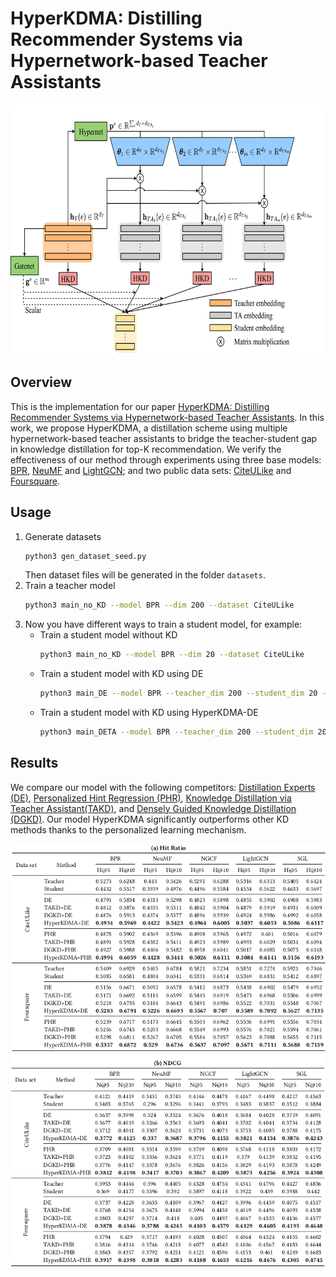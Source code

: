 # HyperKDMA: Distilling Recommender Systems via Hypernetwork-based Teacher Assistants
<div align="center">
<img src="figures/HyperKDMA.png" height=400"/>
</div>

## Overview
This is the implementation for our paper [HyperKDMA: Distilling Recommender Systems via Hypernetwork-based Teacher Assistants](HyperKDMA.pdf). In this work, we propose HyperKDMA, a distillation scheme using multiple hypernetwork-based teacher assistants to bridge the teacher-student gap in knowledge distillation for top-K recommendation. We verify the effectiveness of our method through experiments using three base models: [BPR](https://dl.acm.org/doi/10.5555/1795114.1795167), [NeuMF](https://doi.org/10.1145/3038912.3052569) and [LightGCN](https://doi.org/10.1145/3397271.3401063); and two public data sets: [CiteULike](https://https://github.com/js05212/citeulike-t) and [Foursquare](https://https://sites.google.com/site/yangdingqi/home/foursquare-dataset).

## Usage
1. Generate datasets
   ```sh
   python3 gen_dataset_seed.py
   ```
   Then dataset files will be generated in the folder `datasets`.
2. Train a teacher model
   ```sh
   python3 main_no_KD --model BPR --dim 200 --dataset CiteULike 
   ```
3. Now you have different ways to train a student model, for example:
   * Train a student model without KD
      ```sh
      python3 main_no_KD --model BPR --dim 20 --dataset CiteULike 
      ```
   * Train a student model with KD using DE
     ```sh
     python3 main_DE --model BPR --teacher_dim 200 --student_dim 20 --dataset CiteULike
     ```
   * Train a student model with KD using HyperKDMA-DE 
     ```sh
     python3 main_DETA --model BPR --teacher_dim 200 --student_dim 20 --num_TAs 8 --dataset CiteULike
     ```

## Results
We compare our model with the following competitors: [Distillation Experts (DE)](https://doi.org/10.1145/3340531.3412005), [Personalized Hint Regression (PHR)](https://doi.org/10.1016/j.knosys.2021.107958), [Knowledge Distillation via Teacher Assistant(TAKD)](https://doi.org/10.1609/aaai.v34i04.5963), and [Densely Guided Knowledge Distillation (DGKD)](https://doi.org/10.1109/ICCV48922.2021.00926). Our model HyperKDMA significantly outperforms other KD methods thanks to the personalized learning mechanism.
<div align="center">
<img src="results.png" with=100%"/>
</div>
